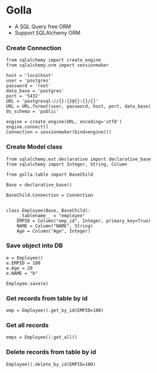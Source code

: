# Golla


* A SQL Query free ORM
* Support SQLAlchemy ORM 

### Create Connection 

```
from sqlalchemy import create_engine
from sqlalchemy.orm import sessionmaker

host = 'localhost'
user = 'postgres'
password = 'root'
data_base = 'postgres'
port = '5432'
URL = 'postgresql://{}:{}@{}:{}/{}'
URL = URL.format(user, password, host, port, data_base)
ds_schema = 'public'

engine = create_engine(URL, encoding='utf8')
engine.connect()
Connection = sessionmaker(bind=engine)()

```

### Create Model class

```
from sqlalchemy.ext.declarative import declarative_base
from sqlalchemy import Integer, String, Column

from golla.table import BaseChild

Base = declarative_base()

BaseChild.Connection = Connection


class Employee(Base, BaseChild):
    __tablename__ = "employee"
    EMPID = Column("emp_id", Integer, primary_key=True)
    NAME = Column("NAME", String)
    Age = Column("Age", Integer)

```


### Save object into DB

```
e = Employee()
e.EMPID = 100
e.Age = 20
e.NAME = "b"

Employee.save(e)

``` 

### Get records from table by id

```
emp = Employee().get_by_id(EMPID=100)
```

### Get all records 

```
emps = Employee().get_all()
```

### Delete records from table by id

```
Employee().delete_by_id(EMPID=100)
```
